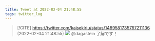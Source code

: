 ```yaml
---
title: Tweet at 2022-02-04 21:48:55
tags: twitter_log
---
```


> [!CITE] https://twitter.com/kaisekiriu/status/1489581735797211136 (2022-02-04 21:48:55)
> ![](https://twitter.com/kaisekiriu/status/1489581735797211136)
> @dagastein 了解です！
